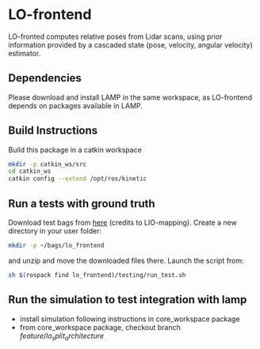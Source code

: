 # LO-frontend
LO-fronted computes relative poses from Lidar scans, using prior information provided by a cascaded state (pose, velocity, angular velocity) estimator.

## Dependencies
Please download and install LAMP in the same workspace, as LO-frontend depends on packages available in LAMP.

## Build Instructions
Build this package in a catkin workspace 
```bash
mkdir -p catkin_ws/src
cd catkin_ws
catkin config --extend /opt/ros/kinetic
```

## Run a tests with ground truth
Download test bags from [here](https://drive.google.com/drive/folders/1dPy667dAnJy9wgXmlnRgQZxQF_ESuve3) (credits to LIO-mapping).
Create a new directory in your user folder: 
```bash
mkdir -p ~/bags/lo_frontend
```
and unzip and move the downloaded files there. 
Launch the script from:
```bash
sh $(rospack find lo_frontend)/testing/run_test.sh
```

## Run the simulation to test integration with lamp
- install simulation following instructions in core_workspace package
- from core_workspace package, checkout branch $feature/lo_split_architecture$